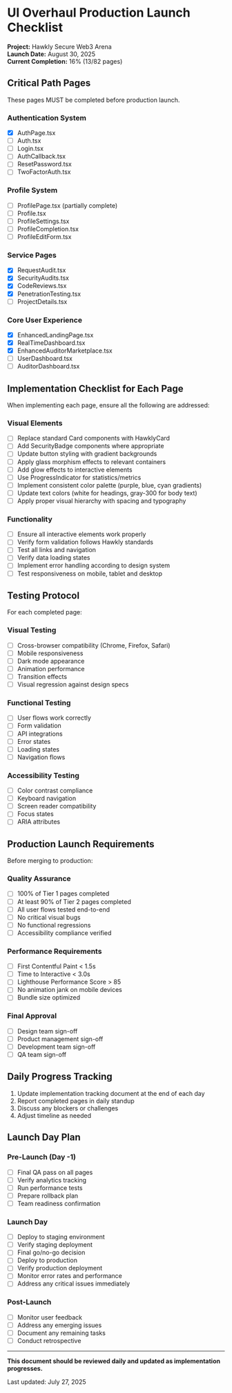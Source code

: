 # UI Overhaul Production Launch Checklist

**Project:** Hawkly Secure Web3 Arena  
**Launch Date:** August 30, 2025  
**Current Completion:** 16% (13/82 pages)

## Critical Path Pages

These pages MUST be completed before production launch.

### Authentication System

- [x] AuthPage.tsx
- [ ] Auth.tsx
- [ ] Login.tsx
- [ ] AuthCallback.tsx
- [ ] ResetPassword.tsx
- [ ] TwoFactorAuth.tsx

### Profile System

- [ ] ProfilePage.tsx (partially complete)
- [ ] Profile.tsx
- [ ] ProfileSettings.tsx
- [ ] ProfileCompletion.tsx
- [ ] ProfileEditForm.tsx

### Service Pages

- [x] RequestAudit.tsx
- [x] SecurityAudits.tsx
- [x] CodeReviews.tsx
- [x] PenetrationTesting.tsx
- [ ] ProjectDetails.tsx

### Core User Experience

- [x] EnhancedLandingPage.tsx
- [x] RealTimeDashboard.tsx
- [x] EnhancedAuditorMarketplace.tsx
- [ ] UserDashboard.tsx
- [ ] AuditorDashboard.tsx

## Implementation Checklist for Each Page

When implementing each page, ensure all the following are addressed:

### Visual Elements

- [ ] Replace standard Card components with HawklyCard
- [ ] Add SecurityBadge components where appropriate
- [ ] Update button styling with gradient backgrounds
- [ ] Apply glass morphism effects to relevant containers
- [ ] Add glow effects to interactive elements
- [ ] Use ProgressIndicator for statistics/metrics
- [ ] Implement consistent color palette (purple, blue, cyan gradients)
- [ ] Update text colors (white for headings, gray-300 for body text)
- [ ] Apply proper visual hierarchy with spacing and typography

### Functionality

- [ ] Ensure all interactive elements work properly
- [ ] Verify form validation follows Hawkly standards
- [ ] Test all links and navigation
- [ ] Verify data loading states
- [ ] Implement error handling according to design system
- [ ] Test responsiveness on mobile, tablet and desktop

## Testing Protocol

For each completed page:

### Visual Testing

- [ ] Cross-browser compatibility (Chrome, Firefox, Safari)
- [ ] Mobile responsiveness
- [ ] Dark mode appearance
- [ ] Animation performance
- [ ] Transition effects
- [ ] Visual regression against design specs

### Functional Testing

- [ ] User flows work correctly
- [ ] Form validation
- [ ] API integrations
- [ ] Error states
- [ ] Loading states
- [ ] Navigation flows

### Accessibility Testing

- [ ] Color contrast compliance
- [ ] Keyboard navigation
- [ ] Screen reader compatibility
- [ ] Focus states
- [ ] ARIA attributes

## Production Launch Requirements

Before merging to production:

### Quality Assurance

- [ ] 100% of Tier 1 pages completed
- [ ] At least 90% of Tier 2 pages completed
- [ ] All user flows tested end-to-end
- [ ] No critical visual bugs
- [ ] No functional regressions
- [ ] Accessibility compliance verified

### Performance Requirements

- [ ] First Contentful Paint < 1.5s
- [ ] Time to Interactive < 3.0s
- [ ] Lighthouse Performance Score > 85
- [ ] No animation jank on mobile devices
- [ ] Bundle size optimized

### Final Approval

- [ ] Design team sign-off
- [ ] Product management sign-off
- [ ] Development team sign-off
- [ ] QA team sign-off

## Daily Progress Tracking

1. Update implementation tracking document at the end of each day
2. Report completed pages in daily standup
3. Discuss any blockers or challenges
4. Adjust timeline as needed

## Launch Day Plan

### Pre-Launch (Day -1)

- [ ] Final QA pass on all pages
- [ ] Verify analytics tracking
- [ ] Run performance tests
- [ ] Prepare rollback plan
- [ ] Team readiness confirmation

### Launch Day

- [ ] Deploy to staging environment
- [ ] Verify staging deployment
- [ ] Final go/no-go decision
- [ ] Deploy to production
- [ ] Verify production deployment
- [ ] Monitor error rates and performance
- [ ] Address any critical issues immediately

### Post-Launch

- [ ] Monitor user feedback
- [ ] Address any emerging issues
- [ ] Document any remaining tasks
- [ ] Conduct retrospective

---

**This document should be reviewed daily and updated as implementation progresses.**

Last updated: July 27, 2025

